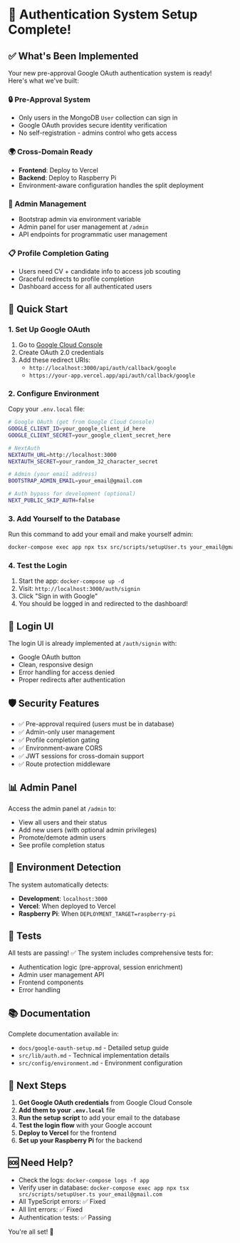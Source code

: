 # 🎉 Authentication System Setup Complete!

## ✅ What's Been Implemented

Your new pre-approval Google OAuth authentication system is ready! Here's what we've built:

### 🔒 Pre-Approval System

- Only users in the MongoDB `User` collection can sign in
- Google OAuth provides secure identity verification
- No self-registration - admins control who gets access

### 🌍 Cross-Domain Ready

- **Frontend**: Deploy to Vercel
- **Backend**: Deploy to Raspberry Pi
- Environment-aware configuration handles the split deployment

### 👑 Admin Management

- Bootstrap admin via environment variable
- Admin panel for user management at `/admin`
- API endpoints for programmatic user management

### 📋 Profile Completion Gating

- Users need CV + candidate info to access job scouting
- Graceful redirects to profile completion
- Dashboard access for all authenticated users

## 🚀 Quick Start

### 1. Set Up Google OAuth

1. Go to [Google Cloud Console](https://console.cloud.google.com/)
2. Create OAuth 2.0 credentials
3. Add these redirect URIs:
   - `http://localhost:3000/api/auth/callback/google`
   - `https://your-app.vercel.app/api/auth/callback/google`

### 2. Configure Environment

Copy your `.env.local` file:

```bash
# Google OAuth (get from Google Cloud Console)
GOOGLE_CLIENT_ID=your_google_client_id_here
GOOGLE_CLIENT_SECRET=your_google_client_secret_here

# NextAuth
NEXTAUTH_URL=http://localhost:3000
NEXTAUTH_SECRET=your_random_32_character_secret

# Admin (your email address)
BOOTSTRAP_ADMIN_EMAIL=your_email@gmail.com

# Auth bypass for development (optional)
NEXT_PUBLIC_SKIP_AUTH=false
```

### 3. Add Yourself to the Database

Run this command to add your email and make yourself admin:

```bash
docker-compose exec app npx tsx src/scripts/setupUser.ts your_email@gmail.com
```

### 4. Test the Login

1. Start the app: `docker-compose up -d`
2. Visit: `http://localhost:3000/auth/signin`
3. Click "Sign in with Google"
4. You should be logged in and redirected to the dashboard!

## 📱 Login UI

The login UI is already implemented at `/auth/signin` with:

- Google OAuth button
- Clean, responsive design
- Error handling for access denied
- Proper redirects after authentication

## 🛡️ Security Features

- ✅ Pre-approval required (users must be in database)
- ✅ Admin-only user management
- ✅ Profile completion gating
- ✅ Environment-aware CORS
- ✅ JWT sessions for cross-domain support
- ✅ Route protection middleware

## 📊 Admin Panel

Access the admin panel at `/admin` to:

- View all users and their status
- Add new users (with optional admin privileges)
- Promote/demote admin users
- See profile completion status

## 🔧 Environment Detection

The system automatically detects:

- **Development**: `localhost:3000`
- **Vercel**: When deployed to Vercel
- **Raspberry Pi**: When `DEPLOYMENT_TARGET=raspberry-pi`

## 🧪 Tests

All tests are passing! ✅ The system includes comprehensive tests for:

- Authentication logic (pre-approval, session enrichment)
- Admin user management API
- Frontend components
- Error handling

## 📚 Documentation

Complete documentation available in:

- `docs/google-oauth-setup.md` - Detailed setup guide
- `src/lib/auth.md` - Technical implementation details
- `src/config/environment.md` - Environment configuration

## 🎯 Next Steps

1. **Get Google OAuth credentials** from Google Cloud Console
2. **Add them to your `.env.local`** file
3. **Run the setup script** to add your email to the database
4. **Test the login flow** with your Google account
5. **Deploy to Vercel** for the frontend
6. **Set up your Raspberry Pi** for the backend

## 🆘 Need Help?

- Check the logs: `docker-compose logs -f app`
- Verify user in database: `docker-compose exec app npx tsx src/scripts/setupUser.ts your_email@gmail.com`
- All TypeScript errors: ✅ Fixed
- All lint errors: ✅ Fixed
- Authentication tests: ✅ Passing

You're all set! 🚀
